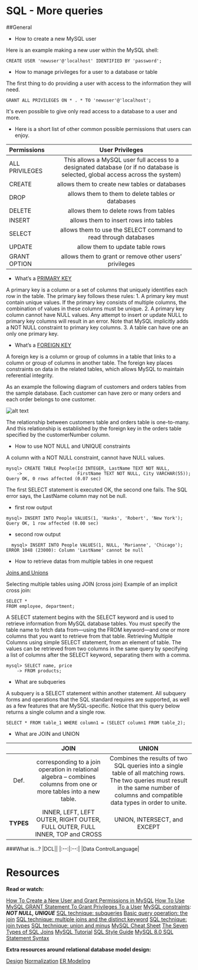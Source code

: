 SQL - More queries
===================

##General

* How to create a new MySQL user

Here is an example making a new user within the MySQL shell:

```
CREATE USER 'newuser'@'localhost' IDENTIFIED BY 'password';

```

* How to manage privileges for a user to a database or table

<p>
The first thing to do providing a user with access to the information they will need.

```
GRANT ALL PRIVILEGES ON * . * TO 'newuser'@'localhost';

```

It's even possible to give only read access to a database to a user and more.

* Here is a short list of other common possible permissions that users can enjoy.

|**Permissions**| **User Privileges** |
|:--------------|:--------------:|
|ALL PRIVILEGES| This allows a MySQL user full access to a designated database (or if no database is selected, global access across the system)|
|CREATE | allows them to create new tables or databases|
|DROP| allows them to them to delete tables or databases|
|DELETE| allows them to delete rows from tables|
|INSERT| allows them to insert rows into tables|
|SELECT| allows them to use the SELECT command to read through databases|
|UPDATE| allow them to update table rows|
|GRANT OPTION| allows them to grant or remove other users’ privileges|

</p>

* What’s a [PRIMARY KEY](https://www.mysqltutorial.org/mysql-primary-key/)

<p>
A primary key is a column or a set of columns that uniquely identifies each row in the table.
The primary key follows these rules:
  1. A primary key must contain unique values. If the primary key consists of multiple columns, the combination of values in these columns must be unique.
  2. A primary key column cannot have NULL values. Any attempt to insert or update NULL to primary key columns will result in an error. Note that MySQL implicitly adds a NOT NULL constraint to primary key columns.
  3. A table can have one an only one primary key.


</p>

* What’s a [FOREIGN KEY](https://www.mysqltutorial.org/mysql-foreign-key/)

<p>
A foreign key is a column or group of columns in a table that links to a column or
group of columns in another table.
The foreign key places constraints on data in the related tables,
which allows MySQL to maintain referential integrity.

As an example the following diagram of customers and orders tables from the sample database.
Each customer can have zero or many orders and each order belongs to one customer.

![alt text](https://www.mysqltutorial.org/wp-content/uploads/2019/08/customers-orders.png)

The relationship between customers table and orders table is one-to-many. And this relationship is established by the foreign key in the orders table specified by the customerNumber column.
</p>

* How to use NOT NULL and UNIQUE constraints

<p>
A column with a NOT NULL constraint, cannot have NULL values.

```
mysql> CREATE TABLE People(Id INTEGER, LastName TEXT NOT NULL,
    ->                     FirstName TEXT NOT NULL, City VARCHAR(55));
Query OK, 0 rows affected (0.07 sec)
```

The first SELECT statement is executed OK, the second one fails. The SQL error says, the LastName column may not be null.
  * first row output

```
mysql> INSERT INTO People VALUES(1, 'Hanks', 'Robert', 'New York');
Query OK, 1 row affected (0.00 sec)

```

  * second row output

```
  mysql> INSERT INTO People VALUES(1, NULL, 'Marianne', 'Chicago');
ERROR 1048 (23000): Column 'LastName' cannot be null
```

</p>

* How to retrieve datas from multiple tables in one request

[Joins and Unions](https://stackoverflow.com/questions/12475850/sql-query-return-data-from-multiple-tables/12475851#12475851)
<p>
Selecting multiple tables using JOIN (cross join)
Example of an implicit cross join:

```
SELECT *
FROM employee, department;
```

A SELECT statement begins with the SELECT keyword and is used to retrieve information from MySQL database tables. You must specify the table name to fetch data from—using the FROM keyword—and one or more columns that you want to retrieve from that table.
Retrieving Multiple Columns
using simple SELECT statement, from an element of table.
The values can be retrieved from two columns in the same query by specifying a list of columns
after the SELECT keyword, separating them with a comma.

```
mysql> SELECT name, price
    -> FROM products;
```

</p>

* What are subqueries

<p>
A subquery is a SELECT statement within another statement.
All subquery forms and operations that the SQL standard requires are supported,
as well as a few features that are MySQL-specific.
Notice that this query below returns a single column and a single row.

```
SELECT * FROM table_1 WHERE column1 = (SELECT column1 FROM table_2);
```

</p>

* What are JOIN and UNION

<p>

| |**JOIN**|**UNION**|
|:--:|:--:|:--:|
|Def.|corresponding to a join operation in relational algebra – combines columns from one or more tables into a new table.|Combines the results of two SQL queries into a single table of all matching rows. The two queries must result in the same number of columns and compatible data types in order to unite.|
|**TYPES**|INNER, LEFT, LEFT OUTER, RIGHT OUTER, FULL OUTER, FULL INNER, TOP and CROSS|UNION, INTERSECT, and EXCEPT|

</p>

###What is...?
|DCL||
|:--:|:--:|
|Data ControlLanguage|

Resources
==========

**Read or watch:**

[How To Create a New User and Grant Permissions in MySQL](https://www.digitalocean.com/community/tutorials/how-to-create-a-new-user-and-grant-permissions-in-mysql)
[How To Use MySQL GRANT Statement To Grant Privileges To a User](https://www.mysqltutorial.org/mysql-grant.aspx)
[MySQL constraints](https://zetcode.com/mysql/constraints/): ***NOT NULL, UNIQUE***
[SQL technique: subqueries](https://web.csulb.edu/colleges/coe/cecs/dbdesign/dbdesign.php?page=sql/subqueries.php)
[Basic query operation: the join](https://web.csulb.edu/colleges/coe/cecs/dbdesign/dbdesign.php?page=sql/join.php)
[SQL technique: multiple joins and the distinct keyword](https://web.csulb.edu/colleges/coe/cecs/dbdesign/dbdesign.php?page=sql/multijoin.php)
[SQL technique: join types](https://web.csulb.edu/colleges/coe/cecs/dbdesign/dbdesign.php?page=sql/jointypes.php)
[SQL technique: union and minus](https://web.csulb.edu/colleges/coe/cecs/dbdesign/dbdesign.php?page=sql/setops.php)
[MySQL Cheat Sheet](https://intellipaat.com/mediaFiles/2019/02/SQL-Commands-Cheat-Sheet.pdf)
[The Seven Types of SQL Joins](https://tableplus.com/blog/2018/09/a-beginners-guide-to-seven-types-of-sql-joins.html)
[MySQL Tutorial](https://www.youtube.com/watch?v=yPu6qV5byu4)
[SQL Style Guide](https://www.sqlstyle.guide/)
[MySQL 8.0 SQL Statement Syntax](https://dev.mysql.com/doc/refman/8.0/en/sql-statements.html)

**Extra resources around relational database model design:**

[Design](https://www.guru99.com/database-design.html)
[Normalization](https://www.guru99.com/database-normalization.html)
[ER Modeling](https://www.guru99.com/er-modeling.html)


